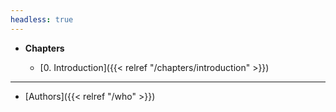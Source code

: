 ```yaml
---
headless: true
---
```


- **Chapters**

  - [0. Introduction]({{< relref "/chapters/introduction" >}})

---

- [Authors]({{< relref "/who" >}})
